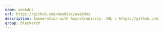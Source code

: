 ```yaml
---
name: weebdns
url: https://github.com/WeebSec/weebdns
description: Enumeration with Asynchronicity. URL : https://github.com/WeebSec/weebdns Groups : blackarch blackarch-recon
group: blackarch
---
```

